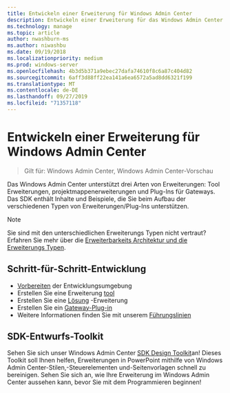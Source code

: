 ```yaml
---
title: Entwickeln einer Erweiterung für Windows Admin Center
description: Entwickeln einer Erweiterung für das Windows Admin Center SDK (Project Honolulu)
ms.technology: manage
ms.topic: article
author: nwashburn-ms
ms.author: niwashbu
ms.date: 09/19/2018
ms.localizationpriority: medium
ms.prod: windows-server
ms.openlocfilehash: 4b3d5b371a9ebec27dafa74610f8c6a87c404d82
ms.sourcegitcommit: 6aff3d88ff22ea141a6ea6572a5ad8dd6321f199
ms.translationtype: MT
ms.contentlocale: de-DE
ms.lasthandoff: 09/27/2019
ms.locfileid: "71357118"
---
```

# <a name="develop-an-extension-for-windows-admin-center"></a>Entwickeln einer Erweiterung für Windows Admin Center

>Gilt für: Windows Admin Center, Windows Admin Center-Vorschau

Das Windows Admin Center unterstützt drei Arten von Erweiterungen: Tool Erweiterungen, projektmappenerweiterungen und Plug-Ins für Gateways. Das SDK enthält Inhalte und Beispiele, die Sie beim Aufbau der verschiedenen Typen von Erweiterungen/Plug-Ins unterstützen.

> [!NOTE]
> Sie sind mit den unterschiedlichen Erweiterungs Typen nicht vertraut? Erfahren Sie mehr über die [Erweiterbarkeits Architektur und die Erweiterungs Typen](understand-extensions.md).

## <a name="development-step-by-step"></a>Schritt-für-Schritt-Entwicklung

- [Vorbereiten](prepare-development-environment.md) der Entwicklungsumgebung
- Erstellen Sie eine Erweiterung [tool](develop-tool.md)
- Erstellen Sie eine [Lösung](develop-solution.md) -Erweiterung
- Erstellen Sie ein [Gateway-Plug-in](develop-gateway-plugin.md)
- Weitere Informationen finden Sie mit unserem [Führungslinien](guides.md)

## <a name="sdk-design-toolkit"></a>SDK-Entwurfs-Toolkit

Sehen Sie sich unser Windows Admin Center [SDK Design Toolkit](https://github.com/Microsoft/windows-admin-center-sdk/blob/master/WindowsAdminCenterDesignToolkit.zip)an! Dieses Toolkit soll Ihnen helfen, Erweiterungen in PowerPoint mithilfe von Windows Admin Center-Stilen,-Steuerelementen und-Seitenvorlagen schnell zu bereinigen. Sehen Sie sich an, wie Ihre Erweiterung im Windows Admin Center aussehen kann, bevor Sie mit dem Programmieren beginnen!
